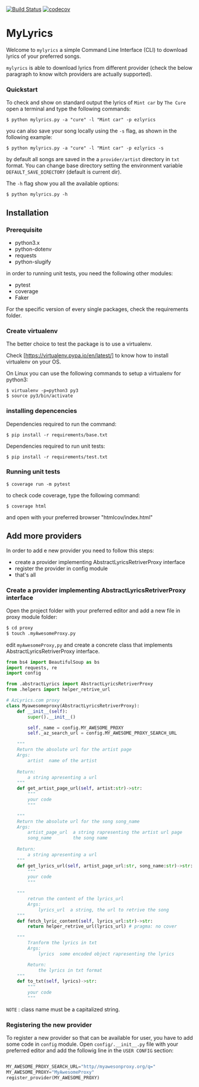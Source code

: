 [![Build Status](https://app.travis-ci.com/mangelin/mylyrics.svg?branch=main)](https://app.travis-ci.com/mangelin/mylyrics) [![codecov](https://codecov.io/gh/mangelin/mylyrics/branch/main/graph/badge.svg?token=UK2LPV47KB)](https://codecov.io/gh/mangelin/mylyrics)


# MyLyrics

Welcome to `mylyrics` a simple Command Line Interface (CLI) to download lyrics of your preferred songs.

`mylyrics` is able to download lyrics from different provider (check the below paragraph to know witch providers are actually supported).

### Quickstart

To check and show on standard output the lyrics of `Mint car` by `The Cure` open a terminal and type the following commands:

```
$ python mylyrics.py -a "cure" -l "Mint car" -p ezlyrics
```

you can also save your song locally using the `-s` flag, as shown
in the following example:

```
$ python mylyrics.py -a "cure" -l "Mint car" -p ezlyrics -s
```

by default all songs are saved in the a `provider/artist` directory in `txt` format. You can change base directory setting the environment variable `DEFAULT_SAVE_DIRECTORY` (default is current dir).

The `-h` flag show you all the available options:

```
$ python mylyrics.py -h
```

## Installation

### Prerequisite

* python3.x
* python-dotenv
* requests
* python-slugify

in order to running unit tests, you need the following other modules:

* pytest
* coverage
* Faker

For the specific version of every single packages, check the requirements folder.
### Create virtualenv

The better choice to test the package is to use a virtualenv.

Check [https://virtualenv.pypa.io/en/latest/] to know how to install virtualenv on your OS.

On Linux you can use the following commands to setup a virtualenv for python3:

```
$ virtualenv -p=python3 py3
$ source py3/bin/activate
```

### installing depencencies

Dependencies required to run the command:

```
$ pip install -r requirements/base.txt
```

Dependencies required to run unit tests:

```
$ pip install -r requirements/test.txt
```

### Running unit tests

```
$ coverage run -m pytest
```

to check code coverage, type the following command:

```
$ coverage html
```

and open with your preferred browser "htmlcov/index.html"

## Add more providers

In order to add e new provider you need to follow this steps:

* create a provider implementing AbstractLyricsRetriverProxy interface
* register the provider in config module
* that's all

### Create a provider implementing AbstractLyricsRetriverProxy interface

Open the project folder with your preferred editor and add a new file in proxy 
module folder:

```bash
$ cd proxy
$ touch .myAwesomeProxy.py
```

edit `myAwesomeProxy,py` and create a concrete class that implements 
AbstractLyricsRetriverProxy interface.

```python
from bs4 import BeautifulSoup as bs
import requests, re
import config

from .abstractLyrics import AbstractLyricsRetriverProxy
from .helpers import helper_retrive_url

# AzLyrics.com proxy
class Myawesomeproxy(AbstractLyricsRetriverProxy):
    def __init__(self):
        super().__init__()

        self._name = config.MY_AWESOME_PROXY
        self._az_search_url = config.MY_AWESOME_PROXY_SEARCH_URL

    """
    Return the absolute url for the artist page
    Args:
        artist  name of the artist
    
    Return:
        a string apresenting a url
    """
    def get_artist_page_url(self, artist:str)->str:
        """
        your code
        """

    """
    Return the absolute url for the song song_name
    Args:
        artist_page_url  a string rapresenting the artist url page
        song_name        the song name
    
    Return:
        a string apresenting a url
    """
    def get_lyrics_url(self, artist_page_url:str, song_name:str)->str:
        """
        your code
        """

    """
        retrun the content of the lyrics_url
        Args:
            lyrics_url  a string, the url to retrive the song
    """
    def fetch_lyric_content(self, lyrics_url:str)->str:
        return helper_retrive_url(lyrics_url) # pragma: no cover

    """
        Tranform the lyrics in txt
        Args:
            lyrics  some encoded object rapresenting the lyrics

        Return:
            the lyrics in txt format
    """
    def to_txt(self, lyrics)->str:
        """
        your code
        """
```

`NOTE` : class name must be a capitalized string.

### Registering the new provider

To register a new provider so that can be available for user, you have to
add some code in `config` module. Open `config/.__init__.py` file with your
preferred editor and add the followig line in the `USER CONFIG` section:

```python

MY_AWESOME_PROXY_SEARCH_URL="http//myawesonproxy.org/q="
MY_AWESOME_PROXY="MyAwesomeProxy"
register_provider(MY_AWESOME_PROXY)
```
